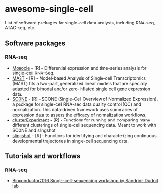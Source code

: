 # awesome-single-cell
List of software packages for single-cell data analysis, including RNA-seq, ATAC-seq, etc.

## Software packages

### RNA-seq
- [Monocle](http://cole-trapnell-lab.github.io/monocle-release/) - [R] - Differential expression and time-series analysis for single-cell RNA-Seq.
- [MAST](https://github.com/RGLab/MAST) - [R] - Model-based Analysis of Single-cell Transcriptomics
(MAST) fits a two-part, generalized linear models that are specially adapted for bimodal and/or zero-inflated single cell gene expression data.
- [SCONE](https://github.com/YosefLab/scone) - [R] - SCONE (Single-Cell Overview of Normalized Expression), a package for single-cell RNA-seq data quality control (QC) and normalization. This data-driven framework uses summaries of expression data to assess the efficacy of normalization workflows.
- [clusterExperiment](https://github.com/epurdom/clusterExperiment) - [R] - Functions for running and comparing many different clusterings of single-cell sequencing data. Meant to work with SCONE and slingshot
- [slingshot](https://github.com/kstreet13/slingshot) - [R] - Functions for identifying and characterizing continuous developmental trajectories in single-cell sequencing data.

## Tutorials and workflows

### RNA-seq
 
- [Bioconductor2016 Single-cell-sequencing workshop by Sandrine Dudoit lab](https://github.com/drisso/bioc2016singlecell)
